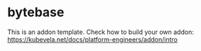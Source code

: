 # bytebase

This is an addon template. Check how to build your own addon: https://kubevela.net/docs/platform-engineers/addon/intro
